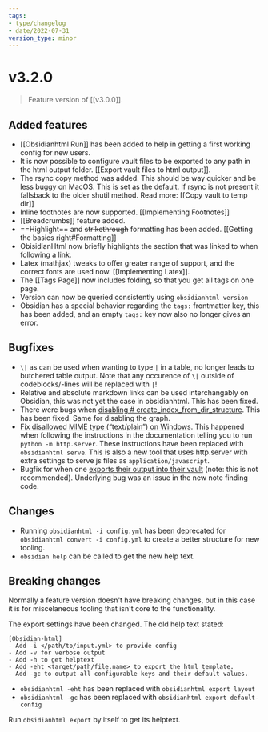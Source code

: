 ```yaml
---
tags:
- type/changelog
- date/2022-07-31
version_type: minor
---
```


# v3.2.0
> Feature version of [[v3.0.0]]. 

## Added features
- [[Obsidianhtml Run]] has been added to help in getting a first working config for new users.
- It is now possible to configure vault files to be exported to any path in the html output folder. [[Export vault files to html output]].
- The rsync copy method was added. This should be way quicker and be less buggy on MacOS. This is set as the default. If rsync is not present it fallsback to the older shutil method. Read more: [[Copy vault to temp dir]]
- Inline footnotes are now supported. [[Implementing Footnotes]]
- [[Breadcrumbs]] feature added.
- ==Highlight== and ~~strikethrough~~ formatting has been added. [[Getting the basics right#Formatting]]
- ObisidianHtml now briefly highlights the section that was linked to when following a link.
- Latex (mathjax) tweaks to offer greater range of support, and the correct fonts are used now. [[Implementing Latex]].
- The [[Tags Page]] now includes folding, so that you get all tags on one page.
- Version can now be queried consistently using `obsidianhtml version`
- Obsidian has a special behavior regarding the `tags:` frontmatter key, this has been added, and an empty `tags:` key now also no longer gives an error.

## Bugfixes
- `\|` as can be used when wanting to type `|` in a table,  no longer leads to butchered table output. Note that any occurence of `\|` outside of codeblocks/-lines will be replaced with `|`!
- Relative and absolute markdown links can be used interchangably on Obsidian, this was not yet the case in obsidianhtml. This has been fixed.
- There were bugs when [disabling # create_index_from_dir_structure](https://github.com/obsidian-html/obsidian-html/issues/327). This has been fixed. Same for disabling the graph.
- [Fix disallowed MIME type (“text/plain”) on Windows](https://github.com/obsidian-html/obsidian-html/issues/388). This happened when following the instructions in the documentation telling you to run `python -m http.server`. These instructions have been replaced with `obsidianhtml serve`. This is also a new tool that uses http.server with extra settings to serve js files as `application/javascript`.
- Bugfix for when one [exports their output into their vault](https://github.com/obsidian-html/obsidian-html/issues/332) (note: this is not recommended). Underlying bug was an issue in the new note finding code. 


## Changes
- Running `obsidianhtml -i config.yml` has been deprecated for `obsidianhtml convert -i config.yml` to create a better structure for new tooling.
- `obsidian help` can be called to get the new help text.

## Breaking changes
Normally a feature version doesn't have breaking changes, but in this case it is for miscelaneous tooling that isn't core to the functionality.

The export settings have been changed. The old help text stated:

```
[Obsidian-html]
- Add -i </path/to/input.yml> to provide config
- Add -v for verbose output
- Add -h to get helptext
- Add -eht <target/path/file.name> to export the html template.
- Add -gc to output all configurable keys and their default values.
```

- `obsidianhtml -eht` has been replaced with `obsidianhtml export layout`
-  `obsidianhtml -gc` has been replaced with `obsidianhtml export default-config`

Run `obsidianhtml export` by itself to get its helptext.